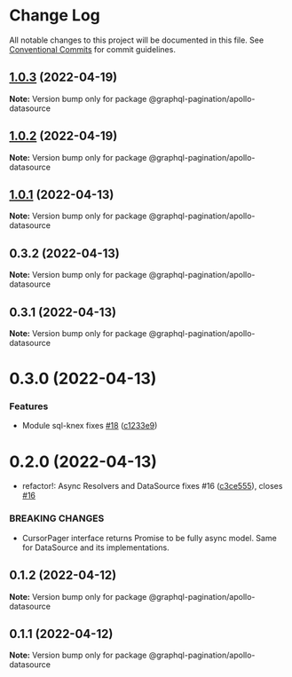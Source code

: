 # Change Log

All notable changes to this project will be documented in this file.
See [Conventional Commits](https://conventionalcommits.org) for commit guidelines.

## [1.0.3](https://github.com/lkrzyzanek/graphql-pagination/compare/@graphql-pagination/apollo-datasource@1.0.2...@graphql-pagination/apollo-datasource@1.0.3) (2022-04-19)

**Note:** Version bump only for package @graphql-pagination/apollo-datasource





## [1.0.2](https://github.com/lkrzyzanek/graphql-pagination/compare/@graphql-pagination/apollo-datasource@1.0.1...@graphql-pagination/apollo-datasource@1.0.2) (2022-04-19)

**Note:** Version bump only for package @graphql-pagination/apollo-datasource





## [1.0.1](https://github.com/lkrzyzanek/graphql-pagination/compare/@graphql-pagination/apollo-datasource@1.0.0...@graphql-pagination/apollo-datasource@1.0.1) (2022-04-13)

**Note:** Version bump only for package @graphql-pagination/apollo-datasource





## 0.3.2 (2022-04-13)

**Note:** Version bump only for package @graphql-pagination/apollo-datasource





## 0.3.1 (2022-04-13)

**Note:** Version bump only for package @graphql-pagination/apollo-datasource





# 0.3.0 (2022-04-13)


### Features

* Module sql-knex fixes [#18](https://github.com/lkrzyzanek/graphql-pagination/issues/18) ([c1233e9](https://github.com/lkrzyzanek/graphql-pagination/commit/c1233e9a014e195da46292971e1cf208ccca1a28))





# 0.2.0 (2022-04-13)


* refactor!: Async Resolvers and DataSource fixes #16 ([c3ce555](https://github.com/lkrzyzanek/graphql-pagination/commit/c3ce5557d9e3c8941c2d014313dc02ac0bf1f8d0)), closes [#16](https://github.com/lkrzyzanek/graphql-pagination/issues/16)


### BREAKING CHANGES

* CursorPager interface returns Promise<Connection> to be fully async model. Same for DataSource and its implementations.





## 0.1.2 (2022-04-12)

**Note:** Version bump only for package @graphql-pagination/apollo-datasource





## 0.1.1 (2022-04-12)

**Note:** Version bump only for package @graphql-pagination/apollo-datasource
